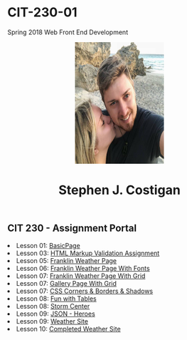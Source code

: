 # CIT-230-01
Spring 2018 Web Front End Development
<!DOCTYPE html>
<html lang="en-US">
    <head>
        <meta charset="utf-8">
        <meta name="viewport" content="width=device-width, initial-scale=1">
        <meta name="description" content="Assignment portal page for Stephen Costigan in CIT 230: Web Frontend Development at Brigham Young University-Idaho.">
        <link rel="stylesheet" href="css/normalize.css">
        <link rel="stylesheet" href="css/main.css">
    </head>
    <body>
        <header>
            <img src="images/profile.jpg" width="200" height="273" alt="My Profile Picture">
            <h1>Stephen J. Costigan</h1>
        </header>
        <main>
            <h2>CIT 230 - Assignment Portal</h2>
            <li>Lesson 01: <a href="basicpage.html">BasicPage</a></li>
            <li>Lesson 03: <a href="fixedhtml.html">HTML Markup Validation Assignment</a></li>
            <li>Lesson 05: <a href="franklin-5.html">Franklin Weather Page</a></li>
            <li>Lesson 06: <a href="franklin-6.html">Franklin Weather Page With Fonts</a></li>
            <li>Lesson 07: <a href="franklin-7.html">Franklin Weather Page With Grid</a></li>
            <li>Lesson 07: <a href="gallery.html">Gallery Page With Grid</a></li>
            <li>Lesson 07: <a href="shapes.html">CSS Corners &amp; Borders &amp; Shadows</a></li>
            <li>Lesson 08: <a href="tablebuild.html">Fun with Tables</a></li>
            <li>Lesson 08: <a href="stormcenter.html">Storm Center</a></li>
            <li>Lesson 09: <a href="/WeeklyAssignments/heroes.html">JSON - Heroes</a></li>
            <li>Lesson 09: <a href="/WeeklyAssignments/index2.html">Weather Site</a></li>
            <li>Lesson 10: <a href="/weathersite/index2.html">Completed Weather Site</a></li>
        </main>
</html>
